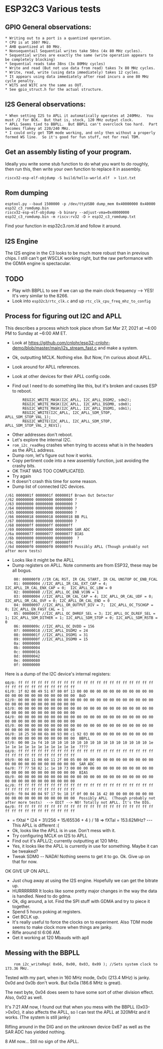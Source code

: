 # ESP32C3 Various tests



## GPIO General observations:
	* Writing out to a port is a quantized operation.
	* CPU is at 160? MHz.
	* AHB quantized at 80 MHz.
	* Nonsequentail Sequential writes take 50ns (4x 80 MHz cycles).
	* Sequential writes are exactly the same (write operation appears to be completely blocking)
	* Sequential reads take 38ns (3x 80MHz cycles)
	* Write and read (But not use data from read) takes 7x 80 MHz cycles.
	* Write, read, write (using data immediately) takes 12 cycles.
	* It appears using data immediately after read incurs a one 80 MHz cycle penalty.
	* W1TS and W1TC are the same as OUT.
	* See gpio_struct.h for the actual structure.

## I2S General observations:
	* When setting I2S to APLL it automatically operates at 240MHz.  You must /2 for BCK.  But that is, stock, 120 MHz output clock.
	* APLL Seems tied to BBPLL.  But BBPLL can't overclock too hard.  Part becomes flakey at 220/240 MHz.
	* I could only get TDM mode working, and only then without a properly formed WS line.  So it's good for fun stuff, not for real TDM.



## Get an assembly listing of your program.

Ideally you write some stub function to do what you want to do roughly, then run this, then write your own function to replace it in assembly.

```
riscv32-esp-elf-objdump -S build/hello-world.elf  > list.txt
```


## Rom dumping

```
esptool.py --baud 1500000 -p /dev/ttyUSB0 dump_mem 0x40000000 0x40000 esp32_c3_romdump.bin
riscv32-esp-elf-objdump -b binary --adjust-vma=0x40000000  esp32_c3_romdump.bin -m riscv:rv32 -D > esp32_c3_romdump.txt
```

Find your function in esp32c3.rom.ld and follow it around.

## I2S Engine

The I2S engine in the C3 looks to be much more robust than in previous chips.  I still can't get WSCLK working right, but the raw performance with the GDMA engine is spectacular.













## TODO
 * Play with BBPLL to see if we can up the main clock frequency --> YES! It's very similar to the 8266.
 * Look into `esp32c3/rtc_clk.c` and up `rtc_clk_cpu_freq_mhz_to_config`

## Process for figuring out I2C and APLL

This describes a process which took place sfrom Sat Mar 27, 2021 at ~4:00 PM to Sunday at ~6:00 AM ET.

 * Look at https://github.com/cnlohr/esp32-cnlohr-demo/blob/master/main/i2s_stream_fast.c and make a system.
 * Ok, outputting MCLK.  Nothing else.  But Now, I'm curious about APLL.

 * Look around for APLL references.
 * Look at other devices for their APLL config code.
 * Find out I need to do something like this, but it's broken and causes ESP to reboot.
```
        REGI2C_WRITE_MASK(I2C_APLL, I2C_APLL_DSDM2, sdm2);
        REGI2C_WRITE_MASK(I2C_APLL, I2C_APLL_DSDM0, sdm0);
        REGI2C_WRITE_MASK(I2C_APLL, I2C_APLL_DSDM1, sdm1);
        REGI2C_WRITE(I2C_APLL, I2C_APLL_SDM_STOP, APLL_SDM_STOP_VAL_1);
        REGI2C_WRITE(I2C_APLL, I2C_APLL_SDM_STOP, APLL_SDM_STOP_VAL_2_REV1);
```
 * Other addresses don't reboot.
 * Let's explore the internal I2C.
 * `rom_i2c_readReg` crashes when trying to access what is in the headers as the APLL address.
 * Dump rom, let's figure out how it works.
 * Copy pertinent code into a new assembly function, just avoiding the crashy bits.
 * OK THAT WAS TOO COMPLICATED.
 * Try again
 * It doesn't crash this time for some reason.
 * Dump list of connected I2C devices.
```
//61 0000001f 0000001f 0000001f Brown Out Detector
//62 00000000 00000000 00000000 ?
//63 00000000 00000000 00000000 ?
//64 00000000 00000000 00000000 ?
//65 00000000 00000000 00000000 ?
//66 00000018 00000018 00000018 BB PLL
//67 00000000 00000000 00000000 ?
//68 000000ff 000000ff 000000ff
//69 00000000 00000000 00000000 SAR ADC
//6a 00000077 00000077 00000077 BIAS
//6b 00000000 00000000 00000000  ?
//6c 000000ff 000000ff 000000ff 
//6d 000000f0 000000f0 000000f0 Possibly APLL (Though probably not after more tests)
```
 * Looks like it might be the APLL
 * Dump registers on APLL.  Note comments are from ESP32, these may be all bogus.
```
	00: 000000f0 //IR CAL RST, IR CAL START, IR CAL UNSTOP OC_ENB_FCAL
	01: 00000004 //I2C_APLL_IR_CAL_EXT_CAP = 4; I2C_APLL_IR_CAL_ENX_CAP = 0;  I2C_APLL_OC_LBW = 0
	02: 00000080 //I2C_APLL_OC_ENB_VCON = 1
	03: 00000004 //I2C_APLL_OR_CAL_CAP = 4; I2C_APLL_OR_CAL_UDF = 0; I2C_APLL_OR_CAL_OVF = 0; I2C_APLL_OR_CAL_END = 0
	04: 00000097 //I2C_APLL_OR_OUTPUT_DIV = 7;  I2C_APLL_OC_TSCHGP = 0; I2C_APLL_EN_FAST_CAL = 1
	05: 00000017 //I2C_APLL_OC_DHREF_SEL = 3; I2C_APLL_OC_DLREF_SEL = 1; I2C_APLL_SDM_DITHER = 1; I2C_APLL_SDM_STOP = 0; I2C_APLL_SDM_RSTB = 0
	06: 0000009c //I2C_APLL_OC_DVDD = 156
	07: 00000018 //I2C_APLL_DSDM2 = 24
	08: 0000001f //I2C_APLL_DSDM1 = 31
	09: 0000000f //I2C_APLL_DSDM0 = 15
	0a: 00000000
	0b: 00000004
	0c: 00000016
	0d: 00000042
	0e: 00000080
	0f: 00000000
```

Here is a dump of the I2C device's internal registers:
```
60/0: ff ff ff ff ff ff ff ff ff ff ff ff ff ff ff ff ff ff ff ff ff ff ff ff ff ff ff ff ff ff ff ff 
61/0: 1f 02 08 49 51 07 80 0f 13 00 00 00 00 00 00 00 00 00 00 00 00 00 00 00 00 00 00 00 00 00 00 00  BoD
62/0: 00 00 00 00 00 00 00 00 00 00 00 00 00 00 00 00 00 00 00 00 00 00 00 00 00 00 00 00 00 00 00 00 
63/0: 00 00 00 00 00 00 00 00 00 00 00 00 00 00 00 00 00 00 00 00 00 00 00 00 00 00 00 00 00 00 00 00 
64/0: 00 00 00 00 00 00 00 00 00 00 00 00 00 00 00 00 00 00 00 00 00 00 00 00 00 00 00 00 00 00 00 00 
65/0: 00 00 00 00 00 00 00 00 00 00 00 00 00 00 00 00 00 00 00 00 00 00 00 00 00 00 00 00 00 00 00 00 
66/0: 18 25 50 08 6b 80 93 00 c1 92 03 00 00 00 00 00 00 00 00 00 00 00 00 00 00 00 00 00 00 00 00 00  BBPLL
67/0: 00 00 2a f4 10 10 10 10 10 10 10 10 10 10 10 10 10 10 10 10 1e 1e 1e 1e 1e 1e 1e 1e 1e 1e 1e 1e  ????
68/0: ff ff ff ff ff ff ff ff ff ff ff ff ff ff ff ff ff ff ff ff ff ff ff ff ff ff ff ff ff ff ff ff 
69/0: 00 60 11 00 60 11 2f 00 05 00 00 00 00 00 00 00 00 00 00 00 00 00 00 00 00 00 00 00 00 00 00 00  SAR ADC
6a/0: 77 77 58 82 1c 1e 10 73 00 00 00 00 00 00 00 00 00 00 00 00 00 00 00 00 00 00 00 00 00 00 00 00  BIAS
6b/0: 00 00 00 00 00 00 00 00 00 00 00 00 00 00 00 00 00 00 00 00 00 00 00 00 00 00 00 00 00 00 00 00 
6c/0: ff ff ff ff ff ff ff ff ff ff ff ff ff ff ff ff ff ff ff ff ff ff ff ff ff ff ff ff ff ff ff ff 
6d/0: f0 04 80 04 97 17 9c 18 1f 0f 00 04 16 42 80 00 00 00 00 00 00 00 00 00 00 00 00 00 00 00 00 00  Possibly APLL  (Though probably not after more tests)  --> EDIT --> NO! Totally not APLL. It's the DIG.
6e/0: ff ff ff ff ff ff ff ff ff ff ff ff ff ff ff ff ff ff ff ff ff ff ff ff ff ff ff ff ff ff ff ff 
```

 *  = fXtal * (24 + 31/256 + 15/65536 + 4 ) / 18 => fXTal = 153.62MHz? --- This APLL is different :(
 * Ok, looks like the APLL is in use.  Don't mess with it.
 * Try configuring MCLK on I2S to APLL
 * Find out it's APLL/2; currently outputting at 120 MHz.
 * Yes, it looks like the APLL is currently in use for something.  Maybe it can be tweaked?
 * Tweak SDM0 -- NADA! Nothing seems to get it to go.  Ok.  Give up on that for now.

OK GIVE UP ON APLL.

 * Just chug away at using the I2S engine.  Hopefully we can get the bitrate up.
 * HURRRRRRR It looks like some pretty major changes in the way the data is handled.  Need to do gdma.
 * Ok, dig around, a lot.  Find the SPI stuff with GDMA and try to piece it together.
 * Spend 5 hours poking at registers.
 * Get BCLK up.
 * It's really useful to force the clocks on to experiment.  Also TDM mode seems to make clock more when things are janky.
 * Rifle around til 6:06 AM.
 * Get it working at 120 Mbauds with apll


## Messing with the BBPLL

```
	rom_i2c_writeReg( 0x66, 0x00, 0x03, 0x09 ); //Sets system clock to 173.36 MHz.
```

Tested with my part, when in 160 MHz mode, 0x0c (213.4 MHz) is janky.  0x0d and 0x0b don't work. But 0x0a (186.6 MHz is great).

The next byte, 0x04 does seem to have some sort of other division effect.  Also, 0x02 as well.


It's 7:21 AM now, I found out that when you mess with the BBPLL (0x03->0x0c), it also affects the APLL, so I can test the APLL at 320MHz and it works.  (The system is still janky)

Rifling around in the DIG and on the unknown device 0x67 as well as the SAR ADC has yielded nothing.

8 AM now... Still no sign of the APLL.

